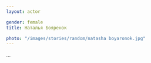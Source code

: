 ```yaml
---
layout: actor

gender: female
title: Наталья Бояренок

photo: "/images/stories/random/natasha boyaronok.jpg"
---
```


…